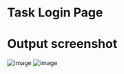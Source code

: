 # Task Login Page
# Output screenshot
![image](https://github.com/deena-d/Intern-Web-Developer/assets/107647091/7c73c62c-18a8-4cea-9c77-440551f56a6f)
![image](https://github.com/deena-d/Intern-Web-Developer/assets/107647091/8a0afad7-29ae-4966-a545-316657906f47)
